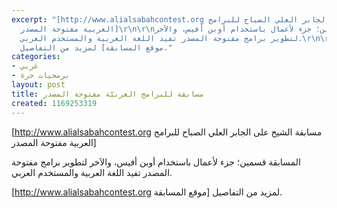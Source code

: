 ```yaml
---
excerpt: "[http://www.alialsabahcontest.org مسابقة الشيخ على الجابر العلي الصباح للبرامج
  العربية مفتوحة المصدر]\r\n\r\nالمسابقة قسمين؛ جزء لأعمال باستخدام أوبن أفيس، والآخر
  لتطوير برامج مفتوحة المصدر تفيد اللغة العربية والمستخدم العربي.\r\n\r\n[http://www.alialsabahcontest.org
  موقع المسابقة] لمزيد من التفاصيل."
categories:
- عربي
- برمجيات حرة
layout: post
title: مسابقة للبرامج العربيّة مفتوحة المصدر
created: 1169253319
---
```

[http://www.alialsabahcontest.org مسابقة الشيخ على الجابر العلي الصباح للبرامج العربية مفتوحة المصدر]

المسابقة قسمين؛ جزء لأعمال باستخدام أوبن أفيس، والآخر لتطوير برامج مفتوحة المصدر تفيد اللغة العربية والمستخدم العربي.

[http://www.alialsabahcontest.org موقع المسابقة] لمزيد من التفاصيل.

